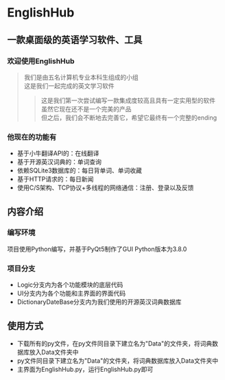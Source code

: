 # EnglishHub
## 一款桌面级的英语学习软件、工具
### 欢迎使用EnglishHub
> 我们是由五名计算机专业本科生组成的小组  
> 这是我们一起完成的英文学习软件 
> > 这是我们第一次尝试编写一款集成度较高且具有一定实用型的软件  
> > 虽然它现在还不是一个完美的产品  
> > 但之后，我们会不断地去完善它，希望它最终有一个完整的ending   
### 他现在的功能有  
+ 基于小牛翻译API的：在线翻译
+ 基于开源英汉词典的：单词查询
+ 依赖SQLite3数据库的：每日背单词、单词收藏
+ 基于HTTP请求的：每日新闻
+ 使用C/S架构、TCP协议+多线程的网络通信：注册、登录以及反馈
## 内容介绍
### 编写环境
项目使用Python编写，并基于PyQt5制作了GUI
Python版本为3.8.0
### 项目分支
+ Logic分支内为各个功能模块的底层代码
+ UI分支内为各个功能和主界面的界面代码
+ DictionaryDateBase分支内为我们使用的开源英汉词典数据库

## 使用方式
+ 下载所有的py文件，在py文件同目录下建立名为"Data"的文件夹，将词典数据库放入Data文件夹中
+ py文件同目录下建立名为"Data"的文件夹，将词典数据库放入Data文件夹中
+ 主界面为EnglishHub.py，运行EnglishHub.py即可
